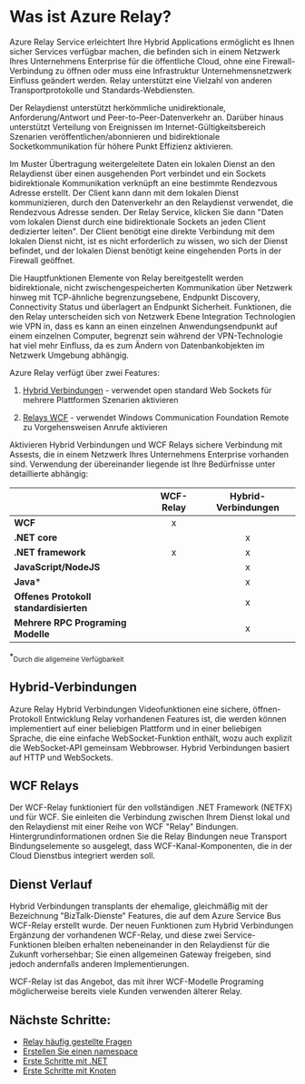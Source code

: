 <properties
    pageTitle="Was ist Azure Relay? | Microsoft Azure"
    description="Übersicht über Azure Relay"
    services="service-bus"
    documentationCenter=".net"
    authors="banisadr"
    manager="timlt"
    editor="" />

<tags
    ms.service="service-bus"
    ms.workload="na"
    ms.tgt_pltfrm="na"
    ms.devlang="multiple"
    ms.topic="article"
    ms.date="10/28/2016"
    ms.author="babanisa" />

# <a name="what-is-azure-relay"></a>Was ist Azure Relay?

Azure Relay Service erleichtert Ihre Hybrid Applications ermöglicht es Ihnen sicher Services verfügbar machen, die befinden sich in einem Netzwerk Ihres Unternehmens Enterprise für die öffentliche Cloud, ohne eine Firewall-Verbindung zu öffnen oder muss eine Infrastruktur Unternehmensnetzwerk Einfluss geändert werden. Relay unterstützt eine Vielzahl von anderen Transportprotokolle und Standards-Webdiensten.

Der Relaydienst unterstützt herkömmliche unidirektionale, Anforderung/Antwort und Peer-to-Peer-Datenverkehr an. Darüber hinaus unterstützt Verteilung von Ereignissen im Internet-Gültigkeitsbereich Szenarien veröffentlichen/abonnieren und bidirektionale Socketkommunikation für höhere Punkt Effizienz aktivieren. 

Im Muster Übertragung weitergeleitete Daten ein lokalen Dienst an den Relaydienst über einen ausgehenden Port verbindet und ein Sockets bidirektionale Kommunikation verknüpft an eine bestimmte Rendezvous Adresse erstellt. Der Client kann dann mit dem lokalen Dienst kommunizieren, durch den Datenverkehr an den Relaydienst verwendet, die Rendezvous Adresse senden. Der Relay Service, klicken Sie dann "Daten vom lokalen Dienst durch eine bidirektionale Sockets an jeden Client dedizierter leiten". Der Client benötigt eine direkte Verbindung mit dem lokalen Dienst nicht, ist es nicht erforderlich zu wissen, wo sich der Dienst befindet, und der lokalen Dienst benötigt keine eingehenden Ports in der Firewall geöffnet.

Die Hauptfunktionen Elemente von Relay bereitgestellt werden bidirektionale, nicht zwischengespeicherten Kommunikation über Netzwerk hinweg mit TCP-ähnliche begrenzungsebene, Endpunkt Discovery, Connectivity Status und überlagert an Endpunkt Sicherheit. Funktionen, die den Relay unterscheiden sich von Netzwerk Ebene Integration Technologien wie VPN in, dass es kann an einen einzelnen Anwendungsendpunkt auf einem einzelnen Computer, begrenzt sein während der VPN-Technologie hat viel mehr Einfluss, da es zum Ändern von Datenbankobjekten im Netzwerk Umgebung abhängig.

Azure Relay verfügt über zwei Features:

1. [Hybrid Verbindungen](#hybrid-connections) - verwendet open standard Web Sockets für mehrere Plattformen Szenarien aktivieren

2. [Relays WCF](#wcf-relays) - verwendet Windows Communication Foundation Remote zu Vorgehensweisen Anrufe aktivieren

Aktivieren Hybrid Verbindungen und WCF Relays sichere Verbindung mit Assests, die in einem Netzwerk Ihres Unternehmens Enterprise vorhanden sind. Verwendung der übereinander liegende ist Ihre Bedürfnisse unter detaillierte abhängig:

|                                    | WCF-Relay | Hybrid-Verbindungen |
| ---------------------------------- |:---------:|:------------------:|
| **WCF**                            |     x     |                    |
| **.NET core**                      |           |         x          |
| **.NET framework**                 |     x     |         x          |
| **JavaScript/NodeJS**              |           |         x          |
| **Java***                          |           |         x          |
| **Offenes Protokoll standardisierten**  |           |         x          |
| **Mehrere RPC Programing Modelle** |           |         x          |
*<sub>Durch die allgemeine Verfügbarkeit</sub>

## <a name="hybrid-connections"></a>Hybrid-Verbindungen

Azure Relay Hybrid Verbindungen Videofunktionen eine sichere, öffnen-Protokoll Entwicklung Relay vorhandenen Features ist, die werden können implementiert auf einer beliebigen Plattform und in einer beliebigen Sprache, die eine einfache WebSocket-Funktion enthält, wozu auch explizit die WebSocket-API gemeinsam Webbrowser. Hybrid Verbindungen basiert auf HTTP und WebSockets.

## <a name="wcf-relays"></a>WCF Relays

Der WCF-Relay funktioniert für den vollständigen .NET Framework (NETFX) und für WCF. Sie einleiten die Verbindung zwischen Ihrem Dienst lokal und den Relaydienst mit einer Reihe von WCF "Relay" Bindungen. Hintergrundinformationen ordnen Sie die Relay Bindungen neue Transport Bindungselemente so ausgelegt, dass WCF-Kanal-Komponenten, die in der Cloud Dienstbus integriert werden soll.

## <a name="service-history"></a>Dienst Verlauf

Hybrid Verbindungen transplants der ehemalige, gleichmäßig mit der Bezeichnung "BizTalk-Dienste" Features, die auf dem Azure Service Bus WCF-Relay erstellt wurde. Der neuen Funktionen zum Hybrid Verbindungen Ergänzung der vorhandenen WCF-Relay, und diese zwei Service-Funktionen bleiben erhalten nebeneinander in den Relaydienst für die Zukunft vorhersehbar; Sie einen allgemeinen Gateway freigeben, sind jedoch andernfalls anderen Implementierungen.

WCF-Relay ist das Angebot, das mit ihrer WCF-Modelle Programing möglicherweise bereits viele Kunden verwenden älterer Relay.

## <a name="next-steps"></a>Nächste Schritte:

- [Relay häufig gestellte Fragen](relay-faq.md)
- [Erstellen Sie einen namespace](relay-create-namespace-portal.md)
- [Erste Schritte mit .NET](relay-hybrid-connections-dotnet-get-started.md)
- [Erste Schritte mit Knoten](relay-hybrid-connections-node-get-started.md)